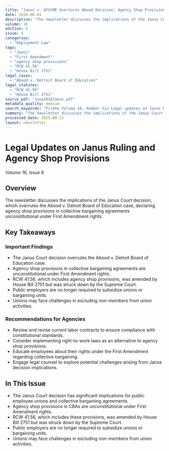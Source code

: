 ```yaml
---
title: "Janus v. AFSCME Overturns Abood Decision, Agency Shop Provisions Unconstitutional"
date: 2018-06-01
description: "The newsletter discusses the implications of the Janus Court decision, which overrules the Abood v. Detroit Board of Education case, declaring agency shop provisions in collective bargaining agreements unconstitutional under First Amendment rights."
volume: 16
edition: 6
issue: 6
categories:
  - "Employment Law"
tags:
  - "Janus"
  - "First Amendment"
  - "agency shop provisions"
  - "RCW 41.56"
  - "House Bill 2751"
legal_cases:
  - "Abood v. Detroit Board of Education"
legal_statutes:
  - "RCW 41.56"
  - "House Bill 2751"
source_pdf: "June2018Janus.pdf"
metadata_quality: medium
search_keywords: "Fireho Volume 16, Number Six Legal updates on Janus Ruling and Agency Shop Provisions. The newsletter discusses the implications of the Janus Court decision, which overrules the Abood v. Detroit Board..."
summary: "The newsletter discusses the implications of the Janus Court decision, which overrules the Abood v. Detroit Board of Education case, declaring agency shop provisions in collective bargaining agreements unconstitutional under First Amendment rights."
processed_date: 2025-08-22
layout: newsletter
---
```


# Legal Updates on Janus Ruling and Agency Shop Provisions

*Volume 16, Issue 6*

## Overview

The newsletter discusses the implications of the Janus Court decision, which overrules the Abood v. Detroit Board of Education case, declaring agency shop provisions in collective bargaining agreements unconstitutional under First Amendment rights.

## Key Takeaways

### Important Findings

- The Janus Court decision overrules the Abood v. Detroit Board of Education case.
- Agency shop provisions in collective bargaining agreements are unconstitutional under First Amendment rights.
- RCW 41.56, which includes agency shop provisions, was amended by House Bill 2751 but was struck down by the Supreme Court.
- Public employers are no longer required to subsidize unions or bargaining units.
- Unions may face challenges in excluding non-members from union activities.

### Recommendations for Agencies

- Review and revise current labor contracts to ensure compliance with constitutional standards.
- Consider implementing right-to-work laws as an alternative to agency shop provisions.
- Educate employees about their rights under the First Amendment regarding collective bargaining.
- Engage legal counsel to explore potential challenges arising from Janus decision implications.

## In This Issue

- The Janus Court decision has significant implications for public employee unions and collective bargaining agreements.
- Agency shop provisions in CBAs are unconstitutional under First Amendment rights.
- RCW 41.56, which includes these provisions, was amended by House Bill 2751 but was struck down by the Supreme Court.
- Public employers are no longer required to subsidize unions or bargaining units.
- Unions may face challenges in excluding non-members from union activities.

